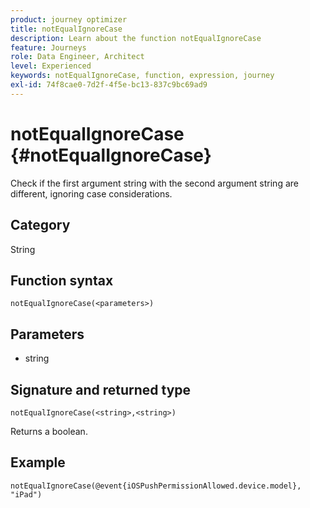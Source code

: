 ```yaml
---
product: journey optimizer
title: notEqualIgnoreCase
description: Learn about the function notEqualIgnoreCase
feature: Journeys
role: Data Engineer, Architect
level: Experienced
keywords: notEqualIgnoreCase, function, expression, journey
exl-id: 74f8cae0-7d2f-4f5e-bc13-837c9bc69ad9
---
```

# notEqualIgnoreCase {#notEqualIgnoreCase}

Check if the first argument string with the second argument string are different, ignoring case considerations.

## Category

String

## Function syntax

`notEqualIgnoreCase(<parameters>)`

## Parameters

* string

## Signature and returned type

`notEqualIgnoreCase(<string>,<string>)`

Returns a boolean.

## Example

`notEqualIgnoreCase(@event{iOSPushPermissionAllowed.device.model}, "iPad")`
